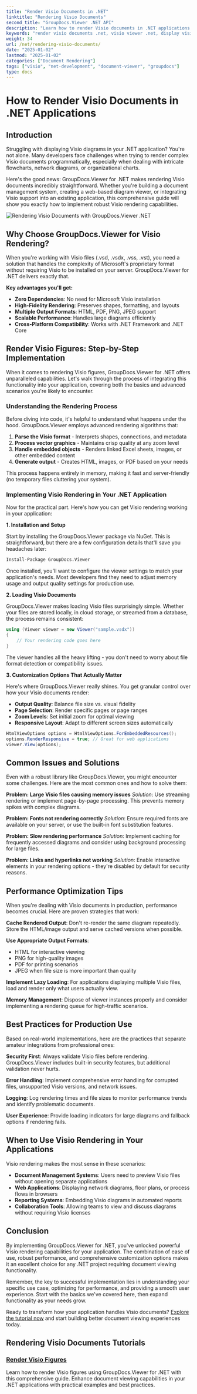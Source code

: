 ```yaml
---
title: "Render Visio Documents in .NET"
linktitle: "Rendering Visio Documents"
second_title: "GroupDocs.Viewer .NET API"
description: "Learn how to render Visio documents in .NET applications using GroupDocs.Viewer. Complete guide with examples, troubleshooting, and best practices for developers."
keywords: "render visio documents .net, visio viewer .net, display visio files programmatically, groupdocs viewer visio, visio diagrams web application"
weight: 34
url: /net/rendering-visio-documents/
date: "2025-01-02"
lastmod: "2025-01-02"
categories: ["Document Rendering"]
tags: ["visio", "net-development", "document-viewer", "groupdocs"]
type: docs
---
```

# How to Render Visio Documents in .NET Applications

## Introduction

Struggling with displaying Visio diagrams in your .NET application? You're not alone. Many developers face challenges when trying to render complex Visio documents programmatically, especially when dealing with intricate flowcharts, network diagrams, or organizational charts.

Here's the good news: GroupDocs.Viewer for .NET makes rendering Visio documents incredibly straightforward. Whether you're building a document management system, creating a web-based diagram viewer, or integrating Visio support into an existing application, this comprehensive guide will show you exactly how to implement robust Visio rendering capabilities.

![Rendering Visio Documents with GroupDocs.Viewer .NET](/viewer/rendering-visio-documents/image.png)

## Why Choose GroupDocs.Viewer for Visio Rendering?

When you're working with Visio files (.vsd, .vsdx, .vss, .vst), you need a solution that handles the complexity of Microsoft's proprietary format without requiring Visio to be installed on your server. GroupDocs.Viewer for .NET delivers exactly that.

**Key advantages you'll get:**
- **Zero Dependencies**: No need for Microsoft Visio installation
- **High-Fidelity Rendering**: Preserves shapes, formatting, and layouts
- **Multiple Output Formats**: HTML, PDF, PNG, JPEG support
- **Scalable Performance**: Handles large diagrams efficiently
- **Cross-Platform Compatibility**: Works with .NET Framework and .NET Core

## Render Visio Figures: Step-by-Step Implementation

When it comes to rendering Visio figures, GroupDocs.Viewer for .NET offers unparalleled capabilities. Let's walk through the process of integrating this functionality into your application, covering both the basics and advanced scenarios you're likely to encounter.

### Understanding the Rendering Process

Before diving into code, it's helpful to understand what happens under the hood. GroupDocs.Viewer employs advanced rendering algorithms that:

1. **Parse the Visio format** - Interprets shapes, connections, and metadata
2. **Process vector graphics** - Maintains crisp quality at any zoom level  
3. **Handle embedded objects** - Renders linked Excel sheets, images, or other embedded content
4. **Generate output** - Creates HTML, images, or PDF based on your needs

This process happens entirely in memory, making it fast and server-friendly (no temporary files cluttering your system).

### Implementing Visio Rendering in Your .NET Application

Now for the practical part. Here's how you can get Visio rendering working in your application:

**1. Installation and Setup**

Start by installing the GroupDocs.Viewer package via NuGet. This is straightforward, but there are a few configuration details that'll save you headaches later:

```bash
Install-Package GroupDocs.Viewer
```

Once installed, you'll want to configure the viewer settings to match your application's needs. Most developers find they need to adjust memory usage and output quality settings for production use.

**2. Loading Visio Documents**

GroupDocs.Viewer makes loading Visio files surprisingly simple. Whether your files are stored locally, in cloud storage, or streamed from a database, the process remains consistent:

```csharp
using (Viewer viewer = new Viewer("sample.vsdx"))
{
    // Your rendering code goes here
}
```

The viewer handles all the heavy lifting - you don't need to worry about file format detection or compatibility issues.

**3. Customization Options That Actually Matter**

Here's where GroupDocs.Viewer really shines. You get granular control over how your Visio documents render:

- **Output Quality**: Balance file size vs. visual fidelity
- **Page Selection**: Render specific pages or page ranges
- **Zoom Levels**: Set initial zoom for optimal viewing
- **Responsive Layout**: Adapt to different screen sizes automatically

```csharp
HtmlViewOptions options = HtmlViewOptions.ForEmbeddedResources();
options.RenderResponsive = true; // Great for web applications
viewer.View(options);
```

## Common Issues and Solutions

Even with a robust library like GroupDocs.Viewer, you might encounter some challenges. Here are the most common ones and how to solve them:

**Problem: Large Visio files causing memory issues**
*Solution*: Use streaming rendering or implement page-by-page processing. This prevents memory spikes with complex diagrams.

**Problem: Fonts not rendering correctly**
*Solution*: Ensure required fonts are available on your server, or use the built-in font substitution features.

**Problem: Slow rendering performance**
*Solution*: Implement caching for frequently accessed diagrams and consider using background processing for large files.

**Problem: Links and hyperlinks not working**
*Solution*: Enable interactive elements in your rendering options - they're disabled by default for security reasons.

## Performance Optimization Tips

When you're dealing with Visio documents in production, performance becomes crucial. Here are proven strategies that work:

**Cache Rendered Output**: Don't re-render the same diagram repeatedly. Store the HTML/image output and serve cached versions when possible.

**Use Appropriate Output Formats**: 
- HTML for interactive viewing
- PNG for high-quality images  
- PDF for printing scenarios
- JPEG when file size is more important than quality

**Implement Lazy Loading**: For applications displaying multiple Visio files, load and render only what users actually view.

**Memory Management**: Dispose of viewer instances properly and consider implementing a rendering queue for high-traffic scenarios.

## Best Practices for Production Use

Based on real-world implementations, here are the practices that separate amateur integrations from professional ones:

**Security First**: Always validate Visio files before rendering. GroupDocs.Viewer includes built-in security features, but additional validation never hurts.

**Error Handling**: Implement comprehensive error handling for corrupted files, unsupported Visio versions, and network issues.

**Logging**: Log rendering times and file sizes to monitor performance trends and identify problematic documents.

**User Experience**: Provide loading indicators for large diagrams and fallback options if rendering fails.

## When to Use Visio Rendering in Your Applications

Visio rendering makes the most sense in these scenarios:

- **Document Management Systems**: Users need to preview Visio files without opening separate applications
- **Web Applications**: Displaying network diagrams, floor plans, or process flows in browsers
- **Reporting Systems**: Embedding Visio diagrams in automated reports
- **Collaboration Tools**: Allowing teams to view and discuss diagrams without requiring Visio licenses

## Conclusion

By implementing GroupDocs.Viewer for .NET, you've unlocked powerful Visio rendering capabilities for your application. The combination of ease of use, robust performance, and comprehensive customization options makes it an excellent choice for any .NET project requiring document viewing functionality.

Remember, the key to successful implementation lies in understanding your specific use case, optimizing for performance, and providing a smooth user experience. Start with the basics we've covered here, then expand functionality as your needs grow.

Ready to transform how your application handles Visio documents? [Explore the tutorial now](./render-visio-figures/) and start building better document viewing experiences today.


## Rendering Visio Documents Tutorials
### [Render Visio Figures](./render-visio-figures/)
Learn how to render Visio figures using GroupDocs.Viewer for .NET with this comprehensive guide. Enhance document viewing capabilities in your .NET applications with practical examples and best practices.